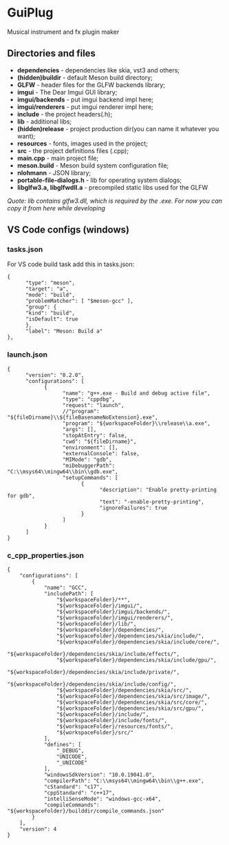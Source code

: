 # GuiPlug

Musical instrument and fx plugin maker

## Directories and files

- **dependencies** - dependencies like skia, vst3 and others;
- **(hidden)buildir** - default Meson build directory;
- **GLFW** - header files for the GLFW backends library;
- **imgui** - The Dear Imgui GUI library;
- **imgui/backends** - put imgui backend impl here;
- **imgui/renderers** - put imgui renderer impl here;
- **include** - the project headers(.h);
- **lib** - additional libs;
- **(hidden)release** - project production dir(you can name it whatever you want);
- **resources** - fonts, images used in the project;
- **src** - the project definitions files (.cpp);
- **main.cpp** - main project file;
- **meson.build** - Meson build system configuration file;
- **nlohmann** - JSON library;
- **portable-file-dialogs.h** - lib for operating system dialogs;
- **libglfw3.a, libglfwdll.a** - precompiled static libs used for the GLFW

_Quote: lib contains glfw3.dll, which is required by the .exe. For now you can copy it from here while developing_

## VS Code configs (windows)

### tasks.json

For VS code build task add this in tasks.json:

```
{
      "type": "meson",
      "target": "a",
      "mode": "build",
      "problemMatcher": [ "$meson-gcc" ],
      "group": {
      "kind": "build",
      "isDefault": true
      },
      "label": "Meson: Build a"
},
```

### launch.json

```
{
      "version": "0.2.0",
      "configurations": [
            {
                  "name": "g++.exe - Build and debug active file",
                  "type": "cppdbg",
                  "request": "launch",
                  //"program": "${fileDirname}\\${fileBasenameNoExtension}.exe",
                  "program": "${workspaceFolder}\\release\\a.exe",
                  "args": [],
                  "stopAtEntry": false,
                  "cwd": "${fileDirname}",
                  "environment": [],
                  "externalConsole": false,
                  "MIMode": "gdb",
                  "miDebuggerPath": "C:\\msys64\\mingw64\\bin\\gdb.exe",
                  "setupCommands": [
                        {
                              "description": "Enable pretty-printing for gdb",
                              "text": "-enable-pretty-printing",
                              "ignoreFailures": true
                        }
                  ]
            }
      ]
}
```

### c_cpp_properties.json

```
{
    "configurations": [
        {
            "name": "GCC",
            "includePath": [
                "${workspaceFolder}/**",
                "${workspaceFolder}/imgui/",
                "${workspaceFolder}/imgui/backends/",
                "${workspaceFolder}/imgui/renderers/",
                "${workspaceFolder}/lib/",
                "${workspaceFolder}/dependencies/",
                "${workspaceFolder}/dependencies/skia/include/",
                "${workspaceFolder}/dependencies/skia/include/core/",
                "${workspaceFolder}/dependencies/skia/include/effects/",
                "${workspaceFolder}/dependencies/skia/include/gpu/",
                "${workspaceFolder}/dependencies/skia/include/private/",
                "${workspaceFolder}/dependencies/skia/include/config/",
                "${workspaceFolder}/dependencies/skia/src/",
                "${workspaceFolder}/dependencies/skia/src/image/",
                "${workspaceFolder}/dependencies/skia/src/core/",
                "${workspaceFolder}/dependencies/skia/src/gpu/",
                "${workspaceFolder}/include/",
                "${workspaceFolder}/include/fonts/",
                "${workspaceFolder}/resources/fonts/",
                "${workspaceFolder}/src/"
            ],
            "defines": [
                "_DEBUG",
                "UNICODE",
                "_UNICODE"
            ],
            "windowsSdkVersion": "10.0.19041.0",
            "compilerPath": "C:\\msys64\\mingw64\\bin\\g++.exe",
            "cStandard": "c17",
            "cppStandard": "c++17",
            "intelliSenseMode": "windows-gcc-x64",
            "compileCommands": "${workspaceFolder}/builddir/compile_commands.json"
        }
    ],
    "version": 4
}
```
